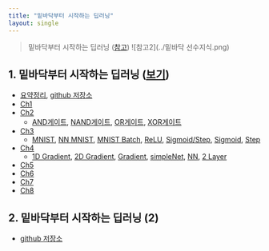 ```yaml
---
title: "밑바닥부터 시작하는 딥러닝"
layout: single
---
```


> 밑바닥부터 시작하는 딥러닝 ([참고][0-1])
![참고2](../밑바닥 선수지식.png)

## 1. 밑바닥부터 시작하는 딥러닝 ([보기][1-0])
* [요약정리][1-11], [github 저장소][1-22]
* [Ch1][1-1]
* [Ch2][1-2]
  * [AND게이트][12-1], [NAND게이트][12-2], [OR게이트][12-3], [XOR게이트][12-4]
* [Ch3][1-3]
  * [MNIST][13-1], [NN MNIST][13-2], [MNIST Batch][13-3], [ReLU][13-4], [Sigmoid/Step][13-5], [Sigmoid][13-6], [Step][13-7]
* [Ch4][1-4]
  * [1D Gradient][14-1], [2D Gradient][14-2], [Gradient][14-3], [simpleNet][14-4], [NN][14-5], [2 Layer][14-6]
* [Ch5][1-5]
* [Ch6][1-6]
* [Ch7][1-7]
* [Ch8][1-8]

## 2. 밑바닥부터 시작하는 딥러닝 (2)
* [github 저장소][2-1]

[0-1]: https://www.mindmeister.com/ko/812276967/_?fullscreen=1
[1-0]: https://preview2.hanbit.co.kr/books/riaq/#p=1
[1-11]: https://nbviewer.org/github/SDRLurker/deep-learning/blob/master/%EB%AA%A9%EC%B0%A8.ipynb
[1-22]: https://github.com/WegraLee/deep-learning-from-scratch
[1-1]: https://drive.google.com/file/d/1P5xcmvA_mS4VKhaCIi0pMheV9N1W7_7Y/view
[1-2]: https://drive.google.com/file/d/1P4TI9B8ZANCTQqAa3lwPc6rNLcDj_gtg/view
[12-1]: https://colab.research.google.com/drive/1OXpZBLp2tyodK7wCeExKMuwYEqVRa637
[12-2]: https://colab.research.google.com/drive/1OXtDgpn5-FSLvJBawzZp2GpPCdOe5hmB
[12-3]: https://colab.research.google.com/drive/1OZAfhO84T6iPl6ZSBC8g88v6QOvodZIM
[12-4]: https://colab.research.google.com/drive/1OTfdwkNybgRucUaaa1G9WaZfqUn11U7A
[1-3]: https://drive.google.com/file/d/1OzU9_2jr3kzIYzEGnYiXoi3ZC_larQ35/view
[13-1]: https://colab.research.google.com/drive/1TKdBPvSt54Uf3sIbZSiRGXrF_H1JhVzb
[13-2]: https://colab.research.google.com/drive/1POVXR6I5TEIMXtFcgVdIUff1lgztAY3r
[13-3]: https://colab.research.google.com/drive/1POnbSI5dJm44ex5vGUxIsEH5hT52AjyB
[13-4]: https://colab.research.google.com/drive/1PTUorKcyN9jYDakEff4vGGoCnI5j6olh
[13-5]: https://colab.research.google.com/drive/1Pc17uMxWQx8Ci3dIar7gYmvSBQi_sJwe
[13-6]: https://colab.research.google.com/drive/1PgovMsHv5oEBe21R2SGXnKS2TDPcc9G9
[13-7]: https://colab.research.google.com/drive/1Ph8yAwQxHN7RICEnNr5LEjHA-ViPfCr8
[1-4]: https://drive.google.com/file/d/1OzOnHEfkPpJoBZCT9bugNAjyZyI3dGJO/view
[14-1]: https://colab.research.google.com/drive/1QAtkPwDEtcCsO3CUTVTQs0HZJNgsMPMj
[14-2]: https://colab.research.google.com/drive/1Q3nRkkE-FQ2yOxkUxAAH5kjHeh8edQfV
[14-3]: https://colab.research.google.com/drive/1Q18IYHBpiJLCgYKJtK9liwKCsCkMmzw3
[14-4]: https://colab.research.google.com/drive/1Puo2jiCHt1Eqrhz9d27FxnTZq7_c23Y_
[14-5]: https://colab.research.google.com/drive/1Pt5o1dqI37QlrIynS_KW-szgrdGWBRuE
[14-6]: https://colab.research.google.com/drive/1Psi6qsO2PU2lMe9YKMBf3zqx-KLhtvtu
[1-5]: https://drive.google.com/file/d/1OxrpYxUIAmAy39xJS25JL-Wylu76PhWP/view
[1-6]: https://drive.google.com/file/d/1Ow4Lq_d_6M5OGn53m8nn4kDYNpkZtTDo/view
[1-7]: https://drive.google.com/file/d/1Os-HbeMqQ8CZRZ_BCma6IZ0CE_16OyX2/view
[1-8]: https://drive.google.com/file/d/1OiP6IYXVOUX9l3pR-FGb7k5lsSRtzjS3/view

[2-1]: https://github.com/WegraLee/deep-learning-from-scratch-2
